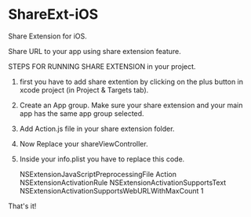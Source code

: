 # ShareExt-iOS
Share Extension for iOS.

Share URL to your app using share extension feature. 

STEPS FOR RUNNING SHARE EXTENSION in your project.  

1. first you have to add share extention by clicking on the plus button in xcode project (in Project & Targets tab). 
2. Create an App group. Make sure your share extension and your main app has the same app group selected. 
3. Add Action.js file in your share extension folder.
4. Now Replace your shareViewController. 
5. Inside your info.plist you have to replace this code. 
    
    <key>NSExtensionJavaScriptPreprocessingFile</key>
         <string>Action</string>
         <key>NSExtensionActivationRule</key>
         <dict>
            <key>NSExtensionActivationSupportsText</key>
            <true/>
            <key>NSExtensionActivationSupportsWebURLWithMaxCount</key>
            <integer>1</integer>
         </dict>
      </dict>
      
That's it! 
